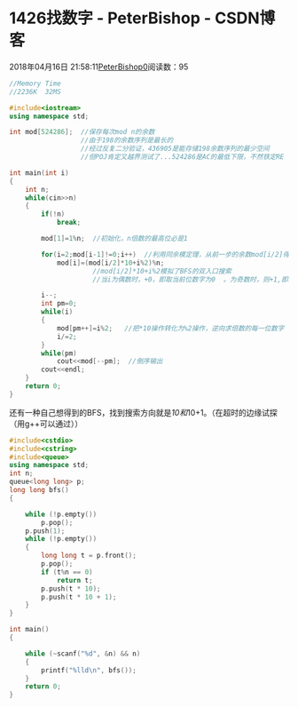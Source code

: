 # 1426找数字 - PeterBishop - CSDN博客





2018年04月16日 21:58:11[PeterBishop0](https://me.csdn.net/qq_40061421)阅读数：95








```cpp
//Memory Time
//2236K  32MS 

#include<iostream>
using namespace std;

int mod[524286];  //保存每次mod n的余数
                  //由于198的余数序列是最长的
                  //经过反复二分验证，436905是能存储198余数序列的最少空间
                  //但POJ肯定又越界测试了...524286是AC的最低下限，不然铁定RE

int main(int i)
{
	int n;
	while(cin>>n)
	{
		if(!n)
			break;

		mod[1]=1%n;  //初始化，n倍数的最高位必是1

		for(i=2;mod[i-1]!=0;i++)  //利用同余模定理，从前一步的余数mod[i/2]得到下一步的余数mod[i]
			mod[i]=(mod[i/2]*10+i%2)%n;
		             //mod[i/2]*10+i%2模拟了BFS的双入口搜索
		             //当i为偶数时，+0，即取当前位数字为0  。为奇数时，则+1,即取当前位数字为1

		i--;
		int pm=0;
		while(i)
		{
			mod[pm++]=i%2;   //把*10操作转化为%2操作，逆向求倍数的每一位数字
			i/=2;
		}
		while(pm)
			cout<<mod[--pm];  //倒序输出
		cout<<endl;
	}
	return 0;
}
```

还有一种自己想得到的BFS，找到搜索方向就是*10和*10+1。（在超时的边缘试探（用g++可以通过））

```cpp
#include<cstdio>
#include<cstring>
#include<queue>
using namespace std;
int n;
queue<long long> p;
long long bfs() 
{

	while (!p.empty())
		p.pop();
	p.push(1);
	while (!p.empty())
	{
		long long t = p.front();
		p.pop();
		if (t%n == 0)
			return t;
		p.push(t * 10);
		p.push(t * 10 + 1);
	}
}

int main() 
{

	while (~scanf("%d", &n) && n)
	{
		printf("%lld\n", bfs());
	}
	return 0;
}
```





